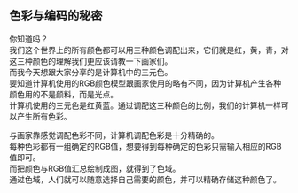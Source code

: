 ## 色彩与编码的秘密  
你知道吗？  
我们这个世界上的所有颜色都可以用三种颜色调配出来，它们就是红，黄，青，对这三种颜色的理解我们更应该请教一下画家们。  
而我今天想跟大家分享的是计算机中的三元色。  
要知道计算机使用的RGB颜色模型跟画家使用的略有不同，因为计算机产生各种颜色用的不是颜料，而是光点。  
计算机使用的三元色是红黄蓝。通过调配这三种颜色的比例，我们的计算机一样可以产生所有色彩。  

与画家靠感觉调配色彩不同，计算机调配色彩是十分精确的。  
每种色彩都有一组确定的RGB值，想要得到每种确定的色彩只需输入相应的RGB值即可。  
而把颜色与RGB值汇总绘制成图，就得到了色域。  
![]()  
通过色域，人们就可以随意选择自己需要的颜色，并可以精确存储这种颜色了。  

